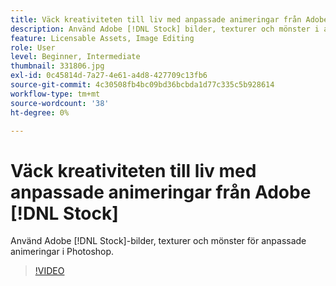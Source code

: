 ```yaml
---
title: Väck kreativiteten till liv med anpassade animeringar från Adobe [!DNL Stock]
description: Använd Adobe [!DNL Stock] bilder, texturer och mönster i anpassade animeringar i Photoshop
feature: Licensable Assets, Image Editing
role: User
level: Beginner, Intermediate
thumbnail: 331806.jpg
exl-id: 0c45814d-7a27-4e61-a4d8-427709c13fb6
source-git-commit: 4c30508fb4bc09bd36bcbda1d77c335c5b928614
workflow-type: tm+mt
source-wordcount: '38'
ht-degree: 0%

---
```


# Väck kreativiteten till liv med anpassade animeringar från Adobe [!DNL Stock]

Använd Adobe [!DNL Stock]-bilder, texturer och mönster för anpassade animeringar i Photoshop.

>[!VIDEO](https://video.tv.adobe.com/v/331806?hidetitle=true)
